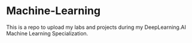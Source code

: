 # Machine-Learning
This is a repo to upload my labs and projects during my DeepLearning.AI Machine Learning Specialization.
